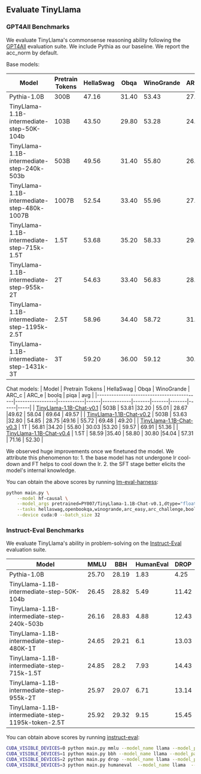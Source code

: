 ## Evaluate TinyLlama

### GPT4All Benchmarks

We evaluate TinyLlama's commonsense reasoning ability following the [GPT4All](https://gpt4all.io/index.html) evaluation suite. We include Pythia as our baseline. We report the acc_norm by default. 

Base models:

| Model                                     | Pretrain Tokens | HellaSwag | Obqa | WinoGrande | ARC_c | ARC_e | boolq | piqa | avg |
|-------------------------------------------|-----------------|-----------|------|------------|-------|-------|-------|------|-----|
| Pythia-1.0B                               |        300B     | 47.16     | 31.40| 53.43      | 27.05 | 48.99 | 60.83 | 69.21 | 48.30 |
| TinyLlama-1.1B-intermediate-step-50K-104b |        103B     | 43.50     | 29.80| 53.28      | 24.32 | 44.91 | 59.66 | 67.30 | 46.11|
| TinyLlama-1.1B-intermediate-step-240k-503b|        503B     | 49.56     |31.40 |55.80       |26.54  |48.32  |56.91  |69.42  | 48.28 |
| TinyLlama-1.1B-intermediate-step-480k-1007B |     1007B     | 52.54     | 33.40 | 55.96      | 27.82 | 52.36 | 59.54 | 69.91 | 50.22 |
| TinyLlama-1.1B-intermediate-step-715k-1.5T |     1.5T     | 53.68     | 35.20 | 58.33      | 29.18 | 51.89 | 59.08 | 71.65 | 51.29 |
| TinyLlama-1.1B-intermediate-step-955k-2T |     2T     | 54.63     | 33.40 | 56.83      | 28.07 | 54.67 | 63.21 | 70.67 | 51.64 |
| TinyLlama-1.1B-intermediate-step-1195k-2.5T  |     2.5T     | 58.96     | 34.40 | 58.72      | 31.91 | 56.78 | 63.21 | 73.07 | 53.86|
| TinyLlama-1.1B-intermediate-step-1431k-3T  |     3T     | 59.20     | 36.00 | 59.12      | 30.12 | 55.25 | 57.83 | 73.29 | 52.99|


Chat models:
| Model                                     | Pretrain Tokens | HellaSwag | Obqa | WinoGrande | ARC_c | ARC_e | boolq | piqa | avg |
|-------------------------------------------|-----------------|-----------|------|------------|-------|-------|-------|------|-----|
| [TinyLlama-1.1B-Chat-v0.1](https://huggingface.co/PY007/TinyLlama-1.1B-Chat-v0.1)                 |   503B     | 53.81     |32.20 | 55.01  | 28.67 |49.62  | 58.04 | 69.64 | 49.57 |
| [TinyLlama-1.1B-Chat-v0.2](https://huggingface.co/PY007/TinyLlama-1.1B-Chat-v0.2)                 |   503B     | 53.63     |32.80 | 54.85  | 28.75 |49.16  | 55.72 | 69.48 | 49.20 |
| [TinyLlama-1.1B-Chat-v0.3](https://huggingface.co/PY007/TinyLlama-1.1B-Chat-v0.3)                 |   1T       | 56.81     |34.20 | 55.80  | 30.03 |53.20  | 59.57 | 69.91 | 51.36 |
| [TinyLlama-1.1B-Chat-v0.4](https://huggingface.co/TinyLlama/TinyLlama-1.1B-Chat-v0.4)             |   1.5T     | 58.59     |35.40 | 58.80  | 30.80 |54.04  | 57.31 | 71.16 | 52.30 |


We observed huge improvements once we finetuned the model. We attribute this phenomenon to: 1. the base model has not undergone lr cool-down and FT helps to cool down the lr. 2. the SFT stage better elicits the model's internal knowledge.

You can obtain the above scores by running [lm-eval-harness](https://github.com/EleutherAI/lm-evaluation-harness):
```bash
python main.py \
    --model hf-causal \
    --model_args pretrained=PY007/TinyLlama-1.1B-Chat-v0.1,dtype="float" \
    --tasks hellaswag,openbookqa,winogrande,arc_easy,arc_challenge,boolq,piqa\
    --device cuda:0 --batch_size 32
```



### Instruct-Eval Benchmarks
We evaluate TinyLlama's ability in problem-solving on the [Instruct-Eval](https://github.com/declare-lab/instruct-eval) evaluation suite. 


| Model                                             | MMLU  | BBH   | HumanEval | DROP  |
| ------------------------------------------------- | ----- | ----- | --------- | ----- |
| Pythia-1.0B                                       | 25.70 | 28.19 | 1.83      | 4.25  |
| TinyLlama-1.1B-intermediate-step-50K-104b         | 26.45 | 28.82 | 5.49      | 11.42 |
| TinyLlama-1.1B-intermediate-step-240k-503b        | 26.16 | 28.83 | 4.88      | 12.43 |
| TinyLlama-1.1B-intermediate-step-480K-1T          | 24.65 | 29.21 | 6.1       | 13.03 |
| TinyLlama-1.1B-intermediate-step-715k-1.5T        | 24.85 | 28.2  | 7.93      | 14.43 |
| TinyLlama-1.1B-intermediate-step-955k-2T          | 25.97 | 29.07 | 6.71      | 13.14 |
| TinyLlama-1.1B-intermediate-step-1195k-token-2.5T | 25.92 | 29.32 | 9.15      | 15.45 |

You can obtain above scores by running [instruct-eval](https://github.com/declare-lab/instruct-eval):
```bash
CUDA_VISIBLE_DEVICES=0 python main.py mmlu --model_name llama --model_path PY007/TinyLlama-1.1B-intermediate-step-480K-1T
CUDA_VISIBLE_DEVICES=1 python main.py bbh --model_name llama --model_path PY007/TinyLlama-1.1B-intermediate-step-480K-1T
CUDA_VISIBLE_DEVICES=2 python main.py drop --model_name llama --model_path PY007/TinyLlama-1.1B-intermediate-step-480K-1T
CUDA_VISIBLE_DEVICES=3 python main.py humaneval  --model_name llama  --n_sample 1 --model_path PY007/TinyLlama-1.1B-intermediate-step-480K-1T
